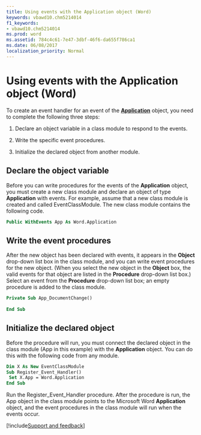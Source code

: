 ```yaml
---
title: Using events with the Application object (Word)
keywords: vbawd10.chm5214014
f1_keywords:
- vbawd10.chm5214014
ms.prod: word
ms.assetid: 784c4c61-7e47-3dbf-46f6-da655f786ca1
ms.date: 06/08/2017
localization_priority: Normal
---
```



# Using events with the Application object (Word)

To create an event handler for an event of the **[Application](../../../api/Word.Application.md)** object, you need to complete the following three steps:


1. Declare an object variable in a class module to respond to the events.
    
2. Write the specific event procedures.
    
3. Initialize the declared object from another module.
    

## Declare the object variable

Before you can write procedures for the events of the **Application** object, you must create a new class module and declare an object of type **Application** with events. For example, assume that a new class module is created and called EventClassModule. The new class module contains the following code.


```vb
Public WithEvents App As Word.Application
```


## Write the event procedures

After the new object has been declared with events, it appears in the **Object** drop-down list box in the class module, and you can write event procedures for the new object. (When you select the new object in the **Object** box, the valid events for that object are listed in the **Procedure** drop-down list box.) Select an event from the **Procedure** drop-down list box; an empty procedure is added to the class module.


```vb
Private Sub App_DocumentChange() 
 
End Sub
```


## Initialize the declared object

Before the procedure will run, you must connect the declared object in the class module (App in this example) with the **Application** object. You can do this with the following code from any module.


```vb
Dim X As New EventClassModule 
Sub Register_Event_Handler() 
 Set X.App = Word.Application 
End Sub
```

Run the Register_Event_Handler procedure. After the procedure is run, the App object in the class module points to the Microsoft Word **Application** object, and the event procedures in the class module will run when the events occur.



[!include[Support and feedback](~/includes/feedback-boilerplate.md)]
